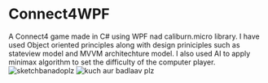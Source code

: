 # Connect4WPF
A Connect4 game made in C# using WPF nad caliburn.micro library. I have used Object oriented principles along with design priniciples such as stateview model and MVVM architechture
model. I also used AI to apply minimax algorithm to set the difficulty of the computer player.
![sketchbanadoplz](https://user-images.githubusercontent.com/100885766/179673658-22ed95be-c916-4d50-b4cd-6f1bed9da3df.png)
![kuch aur badlaav plz](https://user-images.githubusercontent.com/100885766/179673688-1cde9a7a-11d0-4b84-a4d7-e4a68a092669.png)
